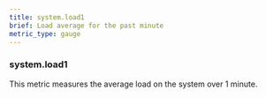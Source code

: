 ```yaml
---
title: system.load1
brief: Load average for the past minute
metric_type: gauge
---
```

### system.load1

This metric measures the average load on the system over 1 minute.